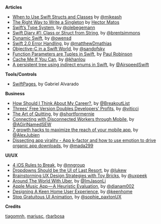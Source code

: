 **Articles**

* [When to Use Swift Structs and Classes](https://mikeash.com/pyblog/friday-qa-2015-07-17-when-to-use-swift-structs-and-classes.html) by [@mikeash](https://twitter.com/mikeash)
* [The Right Way to Write a Singleton](http://krakendev.io/blog/the-right-way-to-write-a-singleton) by [Hector Matos](https://twitter.com/allonsykraken)
* [Swift’s Type System](http://oleb.net/blog/2015/07/swift-type-system/), by [@olebegemann](https://twitter.com/olebegemann)
* [Swift Diary #1: Class or Struct from String](http://inessential.com/2015/07/20/swift_diary_1_class_or_struct_from_str), by [@brentsimmons](https://twitter.com/brentsimmons)
* [Dynamic Swift](http://owensd.io/2015/07/22/dynamic-swift.html), by [@owensd](https://twitter.com/owensd)
* [Swift 2.0 Error Handling](https://www.bignerdranch.com/blog/swift-2-error-handling/), by [@matthewDmathias](https://twitter.com/matthewDmathias)
* [Objective-C in a Swift World](https://medium.com/@sandofsky/objective-c-in-a-swift-world-650a7d685e94), by [@sandofsky](https://twitter.com/sandofsky)
* [Function Parameters are Tuples in Swift](http://www.paulrobinson.net/function-parameters-are-tuples-in-swift/), by [Paul Robinson](https://twitter.com/paulr)
* [Cache Me If You Can](http://khanlou.com/2015/07/cache-me-if-you-can/), by [@khanlou](https://twitter.com/khanlou)
* [A persistent tree using indirect enums in Swift](http://airspeedvelocity.net/2015/07/22/a-persistent-tree-using-indirect-enums-in-swift/), by [@AirspeedSwift](https://twitter.com/AirspeedSwift)

**Tools/Controls**

* [SwiftPages](https://github.com/GabrielAlva/SwiftPages), by Gabriel Alvarado

**Business**

* [How Should I Think About My Career?](http://www.breakoutcareers.com/), by [@BreakoutList](https://twitter.com/BreakoutList)
* [Threes’ Free Version Doubles Developers’ Profits](http://www.macstories.net/linked/threes-free-version-doubles-developers-profits/), by [@viticci](https://twitter.com/viticci)
* [The Art of Quitting](http://www.atlasobscura.com/articles/the-art-of-quitting), by [@shortformernie](https://twitter.com/shortformernie)
* [Connecting with Disconnected Workers through Mobile](http://stablekernel.com/blog/connecting-with-disconnected-workers-through-mobile/), by [@AGirlNamedSEW ](https://twitter.com/agirlnamedsew)
* [7 growth hacks to maximize the reach of your mobile app](http://www.thinkmobile.fr/blog/7-growth-hacks-to-maximize-the-reach-of-your-mobile-app), by [@AlexJubien](https://twitter.com/AlexJubien)
* [Dissecting app virality - App k-factor and how to use emotion to drive organic app downloads](https://blog.branch.io/dissecting-app-virality-from-app-k-factor-to-how-to-use-emotion-to-drive-more-organic-app-downloads), by [@mada299](https://twitter.com/mada299)

**UI/UX**

* [4 iOS Rules to Break](http://www.nngroup.com/articles/4-ios-rules-break/), by [@nngroup](https://twitter.com/nngroup)
* [Dropdowns Should be the UI of Last Resort](http://www.lukew.com/ff/entry.asp?1950), by [@lukew](https://twitter.com/lukew)
* [Brainstorming UX Design Strategies with Toy Bricks](https://medium.com/@Gokulrangarajan/brainstorming-ux-design-strategies-with-toy-bricks-seriously-yes-2ad6fc27872b), by [@uxpeek](https://twitter.com/uxpeek)
* [Around The World With Uber](https://medium.com/@ImJasonLi/around-the-world-with-uber-1246b0bb796d), by [@ImJasonLi](https://twitter.com/ImJasonLi)
* [Apple Music App — A Heuristic Evaluation](https://medium.com/@dianam002/apple-music-app-a-heuristic-evaluation-2203297ca6e1), by [@dianam002](https://twitter.com/dianam002)
* [Designing A Keen Home User Experience](https://medium.com/@KeenHome/designing-a-keen-home-user-experience-19eb48577828), by [@keenhome](https://twitter.com/keenhome)
* [Stop Gratuitous UI Animation](https://medium.com/@sophie_paxtonUX/stop-gratuitous-ui-animation-9ece9aa9eb97), by [@sophie_paxtonUX](https://twitter.com/sophie_paxtonUX)

**Credits**

[tiagomnh](https://github.com/tiagomnh), [mariusc](https://github.com/mariusc), [rbarbosa](https://github.com/rbarbosa)
